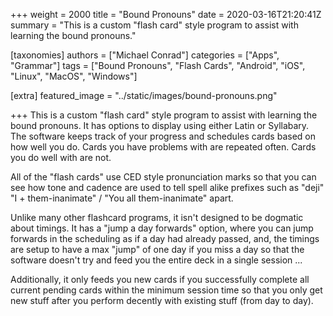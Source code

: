 +++
weight = 2000
title = "Bound Pronouns"
date = 2020-03-16T21:20:41Z
summary = "This is a custom \"flash card\" style program to assist with learning the bound pronouns."

[taxonomies]
authors = ["Michael Conrad"]
categories = ["Apps", "Grammar"]
tags = ["Bound Pronouns", "Flash Cards", "Android", "iOS", "Linux", "MacOS", "Windows"]

[extra]
featured_image = "../static/images/bound-pronouns.png"

+++
This is a custom "flash card" style program to assist with learning the bound pronouns. It has options to display using either Latin or Syllabary. The software keeps track of your progress and schedules cards based on how well you do. Cards you have problems with are repeated often. Cards you do well with are not.   

<!-- more -->
  
All of the "flash cards" use CED style pronunciation marks so that you can see how tone and cadence are used to tell spell alike prefixes such as "deji" "I + them-inanimate" / "You all them-inanimate" apart.  
  
Unlike many other flashcard programs, it isn't designed to be dogmatic about timings. It has a "jump a day forwards" option, where you can jump forwards in the scheduling as if a day had already passed, and, the timings are setup to have a max "jump" of one day if you miss a day so that the software doesn't try and feed you the entire deck in a single session ...  
  
Additionally, it only feeds you new cards if you successfully complete all current pending cards within the minimum session time so that you only get new stuff after you perform decently with existing stuff (from day to day).
